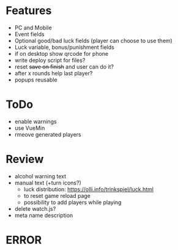 # Features
- PC and Mobile
- Event fields
- Optional good/bad luck fields (player can choose to use them)
- Luck variable, bonus/punishment fields
- if on desktop show qrcode for phone
- write deploy script for files?
- reset ~~save on finish~~ and user can do it?
- after x rounds help last player?
- popups reusable

# ToDo
- enable warnings
- use VueMin
- rmeove generated players

# Review
- alcohol warning text
- manual text (+turn icons?)
  - luck distribution: https://olli.info/trinkspiel/luck.html
  - to reset game reload page
  - possibility to add players while playing
- delete watch.js?
- meta name description

# ERROR